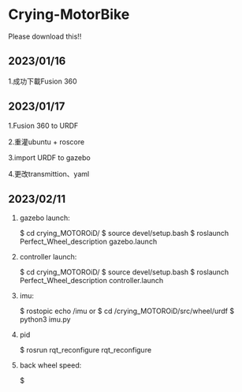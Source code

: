 # Crying-MotorBike

Please download this!!

## 2023/01/16
1.成功下載Fusion 360

## 2023/01/17 
1.Fusion 360 to URDF

2.重灌ubuntu + roscore

3.import URDF to gazebo

4.更改transmittion、yaml

## 2023/02/11 
1. gazebo launch:

    $ cd crying_MOTOROiD/
    $ source devel/setup.bash
    $ roslaunch Perfect_Wheel_description gazebo.launch
    
2. controller launch:

    $ cd crying_MOTOROiD/
    $ source devel/setup.bash
    $ roslaunch Perfect_Wheel_description controller.launch
    
3. imu:

    $ rostopic echo /imu
            or
    $ cd /crying_MOTOROiD/src/wheel/urdf
    $ python3 imu.py
    
4. pid

    $ rosrun rqt_reconfigure rqt_reconfigure
    
5. back wheel speed:

    $







    
